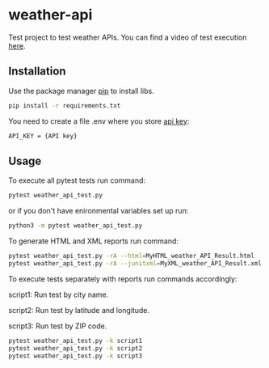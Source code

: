 # weather-api
Test project to test weather APIs. You can find a video of test execution [here](https://drive.google.com/file/d/1bW_HWFMJUkj0ISudg-owcdQ1akT0-3wo/view?usp=sharing).

## Installation

Use the package manager [pip](https://pip.pypa.io/en/stable/) to install libs.

```bash
pip install -r requirements.txt
```

You need to create a file .env where you store [api key](https://openweathermap.org/current):

```bash
API_KEY = {API key}
```

## Usage

To execute all pytest tests run command:

```bash
pytest weather_api_test.py 
```

or if you don't have enironmental variables set up run:

```bash
python3 -m pytest weather_api_test.py 
```

To generate HTML and XML reports run command:

```bash
pytest weather_api_test.py -rA --html=MyHTML_weather_API_Result.html
pytest weather_api_test.py -rA --junitxml=MyXML_weather_API_Result.xml
```
To execute tests separately with reports run commands accordingly:
  <p> script1: Run test by city name.</p>
  <p> script2: Run test by latitude and longitude.</p>
  <p> script3: Run test by ZIP code.</p>

```bash
pytest weather_api_test.py -k script1
pytest weather_api_test.py -k script2
pytest weather_api_test.py -k script3
```
